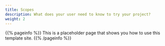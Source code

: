 ```yaml
---
title: Scopes
description: What does your user need to know to try your project?
weight: 2
---
```


{{% pageinfo %}}
This is a placeholder page that shows you how to use this template site.
{{% /pageinfo %}}